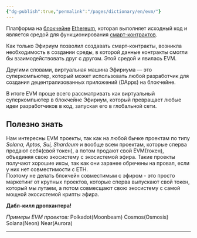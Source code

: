 ```yaml
---
{"dg-publish":true,"permalink":"/pages/dictionary/en/evm/"}
---
```



Платформа на [блокчейне](https://hackmd.io/IzACXndyQ2mXFL98xANIZQ) [Ethereum](https://hackmd.io/YNn7WT6zRy6Uxarx3CW-wQ), которая выполняет исходный код и является средой для функционирования [смарт-контрактов](https://hackmd.io/MvArMZvRQj2fP5zwruxypw).

Как только Эфириум позволил создавать смарт-контракты, возникла необходимость в создании среды, в которой данные контракты смогли бы взаимодействовать друг с другом. Этой средой и явилась EVM.

Другими словами, виртуальная машина Эфириума — это суперкомпьютер, который может использовать любой разработчик для создания децентрализованных приложений (DApps) на блокчейне.

В итоге EVM проще всего рассматривать как виртуальный суперкомпьютер в блокчейне Эфириум, который превращает любые идеи разработчиков в код, запуская его в глобальной сети.

## Полезно знать

Нам интересны EVM проекты, так как на любой бычке проектам по типу _Solana, Aptos, Sui, Shardeum_ и вообще всем проектам, которые сперва продают себя(свой токен), а потом продают свой EVM(токен), объединяя свою экосистему с экосистемой эфира. Такие проекты получают хорошие иксы, так как они заранее обречены на провал, если у них нет совместимости с ETH.  
Поэтому не делать блокчейн совместимым с эфиром - это просто маркетинг от крупных проектов, которые сперва выпускают свой токен, который мы лутаем, а потом совмесщают свою экосистему с самой мощной экосистемой крипты эфира.

**Дабл-килл дропхантера!**

_Примеры EVM проектов:_ Polkadot(Moonbeam) Cosmos(Osmosis) Solana(Neon) Near(Aurora)

---
